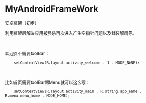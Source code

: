 # MyAndroidFrameWork
安卓框架（初步）

利用框架层解决应用被强杀再次进入产生空指针问题以及封装解耦等。

</br>
</br>
欢迎页不需要toolBar：
</br>

        setContentView(R.layout.activity_welcome ,-1 , MODE_NONE);



</br>
</br>
比如首页需要toolBar跟Menu就可以这么写：

        setContentView(R.layout.activity_main , R.string.app_name , R.menu.menu_home , MODE_HOME);
 
